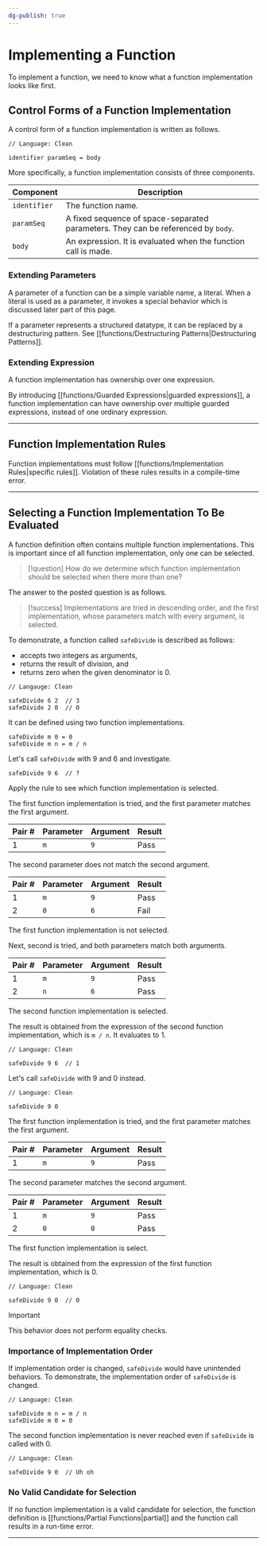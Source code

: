 ```yaml
---
dg-publish: true
---
```


# Implementing a Function

To implement  a function, we need to know what a function implementation looks like first.

## Control Forms of a Function Implementation

A control form of a function implementation is written as follows.

```
// Language: Clean
 
identifier paramSeq = body
```

More specifically, a function implementation consists of three components.

| Component    | Description                                                                             |
| ------------ | --------------------------------------------------------------------------------------- |
| `identifier` | The function name.                                                                      |
| `paramSeq`   | A fixed sequence of space-separated parameters. They can be referenced by `body`. |
| `body`       | An expression. It is evaluated when the function call is made.                          |

### Extending Parameters 

A parameter of a function can be a simple variable name, a literal.
When a literal is used as a parameter, it invokes a special behavior which is discussed later part of this page.

If a parameter represents a structured datatype, it can be replaced by a destructuring pattern.
See [[functions/Destructuring Patterns|Destructuring Patterns]].

### Extending Expression

A function implementation has ownership over one expression.

By introducing [[functions/Guarded Expressions|guarded expressions]], a function implementation can have ownership over multiple guarded expressions, instead of one ordinary expression.

---

## Function Implementation Rules

Function implementations must follow [[functions/Implementation Rules|specific rules]].
Violation of these rules results in a compile-time error.

---

## Selecting a Function Implementation To Be Evaluated

A function definition often contains multiple function implementations.
This is important since of all function implementation, only one can be selected.

> [!question]
> How do we determine which function implementation should be selected when there more than one?

The answer to the posted question is as follows.

> [!success]
> Implementations are tried in descending order, and the first implementation, whose parameters match with every argument, is selected.

To demonstrate, a function called `safeDivide` is described as follows:
- accepts two integers as arguments, 
- returns the result of division, and
- returns zero when the given denominator is 0.

```
// Langauge: Clean

safeDivide 6 2  // 3
safeDivide 2 0  // 0
```

It can be defined using two function implementations.

```Clean
safeDivide m 0 = 0
safeDivide m n = m / n
```

Let's call `safeDivide` with 9 and 6 and investigate.

```Clean
safeDivide 9 6  // ?
```

Apply the rule to see which function implementation is selected.

The first function implementation is tried, and the first parameter matches the first argument.

| Pair # | Parameter | Argument | Result |
| ------ | --------- | -------- | ------ |
| 1      | `m`       | `9`      | Pass   |

The second parameter does not match the second argument.

| Pair # | Parameter | Argument | Result |
| ------ | --------- | -------- | ------ |
| 1      | `m`       | `9`      | Pass   |
| 2      | `0`       | `6`      | Fail   |

The first function implementation is not selected.

Next, second is tried, and both parameters match both arguments.

| Pair # | Parameter | Argument | Result |
| ------ | --------- | -------- | ------ |
| 1      | `m`       | `9`      | Pass   |
| 2      | `n`       | `6`      | Pass   |

The second function implementation is selected.

The result is obtained from the expression of the second function implementation, which is `m / n`.
It evaluates to 1.

```
// Language: Clean

safeDivide 9 6  // 1
```

Let's call `safeDivide` with 9 and 0 instead.

```
// Language: Clean

safeDivide 9 0
```

The first function implementation is tried, and the first parameter matches the first argument.

| Pair # | Parameter | Argument | Result |
| ------ | --------- | -------- | ------ |
| 1      | `m`       | `9`      | Pass   |

The second parameter matches the second argument.

| Pair # | Parameter | Argument | Result |
| ------ | --------- | -------- | ------ |
| 1      | `m`       | `9`      | Pass   |
| 2      | `0`       | `0`      | Pass   |

The first function implementation is select.

The result is obtained from the expression of the first function implementation, which is 0.

```
// Language: Clean

safeDivide 9 0  // 0
```

> [!important]
> This behavior does not perform equality checks.

### Importance of Implementation Order

If implementation order is changed, `safeDivide` would have unintended behaviors.
To demonstrate, the implementation order of `safeDivide` is changed.

```
// Language: Clean

safeDivide m n = m / n
safeDivide m 0 = 0
```

The second function implementation is never reached even if `safeDivide`  is called with 0.

```
// Language: Clean

safeDivide 9 0  // Uh oh
```

### No Valid Candidate for Selection

If no function implementation is a valid candidate for selection, the function definition is [[functions/Partial Functions|partial]] and the function call results in a run-time error.

---